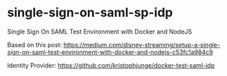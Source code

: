 # single-sign-on-saml-sp-idp

Single Sign On SAML Test Environment with Docker and NodeJS

Based on this post: https://medium.com/disney-streaming/setup-a-single-sign-on-saml-test-environment-with-docker-and-nodejs-c53fc1a984c9

Identity Provider: https://github.com/kristophjunge/docker-test-saml-idp
